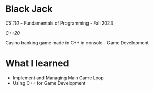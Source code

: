 # Black Jack
*CS 110* - Fundamentals of Programming - Fall 2023

*C++20* 

Casino banking game made in C++ in console - Game Development

# What I learned
- Implement and Managing Main Game Loop
- Using C++ for Game Development
